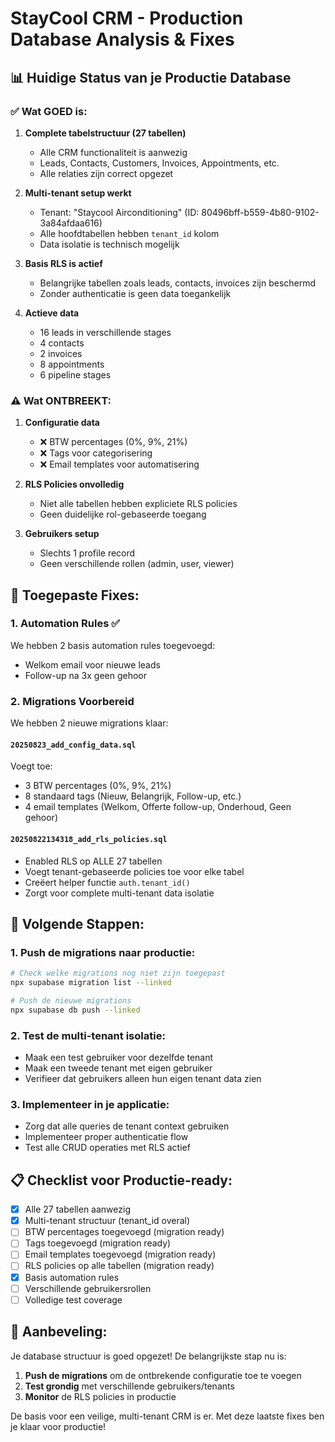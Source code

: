 # StayCool CRM - Production Database Analysis & Fixes

## 📊 Huidige Status van je Productie Database

### ✅ Wat GOED is:

1. **Complete tabelstructuur (27 tabellen)**
   - Alle CRM functionaliteit is aanwezig
   - Leads, Contacts, Customers, Invoices, Appointments, etc.
   - Alle relaties zijn correct opgezet

2. **Multi-tenant setup werkt**
   - Tenant: "Staycool Airconditioning" (ID: 80496bff-b559-4b80-9102-3a84afdaa616)
   - Alle hoofdtabellen hebben `tenant_id` kolom
   - Data isolatie is technisch mogelijk

3. **Basis RLS is actief**
   - Belangrijke tabellen zoals leads, contacts, invoices zijn beschermd
   - Zonder authenticatie is geen data toegankelijk

4. **Actieve data**
   - 16 leads in verschillende stages
   - 4 contacts
   - 2 invoices
   - 8 appointments
   - 6 pipeline stages

### ⚠️ Wat ONTBREEKT:

1. **Configuratie data**
   - ❌ BTW percentages (0%, 9%, 21%)
   - ❌ Tags voor categorisering
   - ❌ Email templates voor automatisering

2. **RLS Policies onvolledig**
   - Niet alle tabellen hebben expliciete RLS policies
   - Geen duidelijke rol-gebaseerde toegang

3. **Gebruikers setup**
   - Slechts 1 profile record
   - Geen verschillende rollen (admin, user, viewer)

## 🔧 Toegepaste Fixes:

### 1. Automation Rules ✅
We hebben 2 basis automation rules toegevoegd:
- Welkom email voor nieuwe leads
- Follow-up na 3x geen gehoor

### 2. Migrations Voorbereid
We hebben 2 nieuwe migrations klaar:

#### `20250823_add_config_data.sql`
Voegt toe:
- 3 BTW percentages (0%, 9%, 21%)
- 8 standaard tags (Nieuw, Belangrijk, Follow-up, etc.)
- 4 email templates (Welkom, Offerte follow-up, Onderhoud, Geen gehoor)

#### `20250822134318_add_rls_policies.sql`
- Enabled RLS op ALLE 27 tabellen
- Voegt tenant-gebaseerde policies toe voor elke tabel
- Creëert helper functie `auth.tenant_id()`
- Zorgt voor complete multi-tenant data isolatie

## 🚀 Volgende Stappen:

### 1. Push de migrations naar productie:
```bash
# Check welke migrations nog niet zijn toegepast
npx supabase migration list --linked

# Push de nieuwe migrations
npx supabase db push --linked
```

### 2. Test de multi-tenant isolatie:
- Maak een test gebruiker voor dezelfde tenant
- Maak een tweede tenant met eigen gebruiker
- Verifieer dat gebruikers alleen hun eigen tenant data zien

### 3. Implementeer in je applicatie:
- Zorg dat alle queries de tenant context gebruiken
- Implementeer proper authenticatie flow
- Test alle CRUD operaties met RLS actief

## 📋 Checklist voor Productie-ready:

- [x] Alle 27 tabellen aanwezig
- [x] Multi-tenant structuur (tenant_id overal)
- [ ] BTW percentages toegevoegd (migration ready)
- [ ] Tags toegevoegd (migration ready)
- [ ] Email templates toegevoegd (migration ready)
- [ ] RLS policies op alle tabellen (migration ready)
- [x] Basis automation rules
- [ ] Verschillende gebruikersrollen
- [ ] Volledige test coverage

## 🎯 Aanbeveling:

Je database structuur is goed opgezet! De belangrijkste stap nu is:

1. **Push de migrations** om de ontbrekende configuratie toe te voegen
2. **Test grondig** met verschillende gebruikers/tenants
3. **Monitor** de RLS policies in productie

De basis voor een veilige, multi-tenant CRM is er. Met deze laatste fixes ben je klaar voor productie!